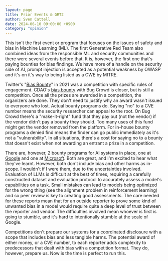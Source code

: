 ```yaml
---
layout: page
title: Prior Events & GRT2
author: Sven Cattell
date: 2024-06-10 09:00:00 +0900
category: "opinion"
---
```


This isn't the first event or program that focuses on the issues of safety and bias in Machine Learning (ML). The first Generative Red Team also combined ideas from the responsible ML and security communities and there were several events before that. It is, however, the first one that's paying bounties for bias findings. We have more of a handle on the security side of AI, prompt injection is accepted as a potential weakness by OWASP and it's on it's way to being listed as a CWE by MITRE.

Twitter's "[Bias Bounty](https://blog.x.com/engineering/en_us/topics/insights/2021/algorithmic-bias-bounty-challenge)" in 2021 was a competition with specific rules of engagement. CDAO's [bias bounty](/Users/svencattell/code/flaws/_posts/2024-06-20-coordinated-flaws.md) with Bug Crowd is closer, but is still a competition. Once all the prizes are awarded in a competition, the organizers are done. They don't need to justify why an award wasn't issued to everyone who lost. Actual bounty programs do. Saying "no" to a CVE number means the security researcher can appeal to the root. On Bug Crowd there's a "make-it-right" fund that they pay out (not the vendor) if the vendor didn't pay a bounty they should. Too many uses of this fund might get the vendor removed from the platform. For in-house bounty programs a denied find means the finder can go public immediately as it's not a "vulnerability". In all situations, there's a cost for saying no to a bounty that doesn't exist when not awarding an entrant a prize in a competition.

There are, however, 2 bounty programs for AI systems in place, one at [Google](https://security.googleblog.com/2023/10/googles-reward-criteria-for-reporting.html?m=1) and one at [Microsoft](https://www.microsoft.com/en-us/msrc/bounty-ai). Both are great, and I'm excited to hear what they've learnt. However, both don't include bias and other harms as in-scope. I wouldn't if I were them, due to the uncertainties involved. Evaluation of LLMs is difficult at the best of times, requiring a carefully constructed dataset and evaluation protocol to accurately assess a model's capabilities on a task. Small mistakes can lead to models being optimized for the wrong thing (see the alignment problem in reinforcement learning) and so peer review is key to creating good assessments. The care needed for these reports mean that for an outside reporter to prove some kind of unwanted bias in a model would require quite a deep level of trust between the reporter and vendor. The difficulties involved mean whoever is first is going to stumble, and it's hard to intentionally stumble at the scale of Google. 

Competitions don't prepare our systems for a coordinated disclosure with a scope that includes bias and less tangible harms. The potential award of either money, or a CVE number, to each reporter adds complexity to predecessors that dealt with bias with a competition format. They do, however, prepare us. Now is the time is perfect to run this. 

